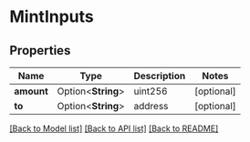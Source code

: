# MintInputs

## Properties

Name | Type | Description | Notes
------------ | ------------- | ------------- | -------------
**amount** | Option<**String**> | uint256 | [optional]
**to** | Option<**String**> | address | [optional]

[[Back to Model list]](../README.md#documentation-for-models) [[Back to API list]](../README.md#documentation-for-api-endpoints) [[Back to README]](../README.md)


